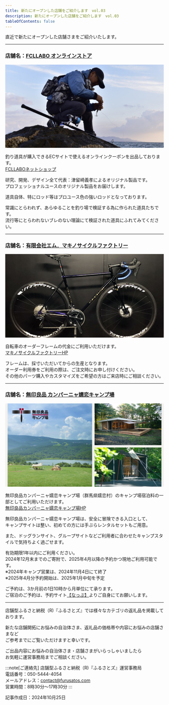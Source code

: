```yaml
---
title: 新たにオープンした店舗をご紹介します　vol.03
description: 新たにオープンした店舗をご紹介します　vol.03
tableOfContents: false
---
```


直近で新たにオープンした店舗さまをご紹介いたします。

---
 
### 店舗名：[FCLLABO オンラインストア](https://furusatos.com/kurume/shops/226)  

![](../../../assets/images/info_241025-newopen-shop_01.png)
 

釣り道具が購入できるECサイトで使えるオンラインクーポンを出品しております。  
[FCLLABOネットショップ](https://fcllabo.net/)  

研究、開発、デザイン全て代表：津留崎義孝によるオリジナル製品です。  
プロフェッショナルユースのオリジナル製品をお届けします。  

道具自体、特にロッド等はプロユース色の強いロッドとなっております。  

常識にとらわれず、あらゆることを釣り場で検証する為に作られた道具たちです。  
 流行等にとらわれないブレのない理論にて検証された道具にふれてみてください。  

---

### 店舗名：[有限会社エム．マキノサイクルファクトリー](https://furusatos.com/abiko/shops/223)  

![](../../../assets/images/info_241025-newopen-shop_02.png)


自転車のオーダーフレームの代金にご利用いただけます。    
[マキノサイクルファクトリーHP](http://www.makino-cf.com/)  

フレームは、採寸いただいてからの生産となります。  
オーダー利用券をご利用の際は、ご注文時にお申し付けください。  
その他のパーツ購入やカスタマイズをご希望の方はご来店時にご相談ください。  


---
 
### 店舗名：[無印良品 カンパーニャ嬬恋キャンプ場](https://furusatos.com/tsumagoi/shops/192)  

![](../../../assets/images/info_241025-newopen-shop_03.png)
 

無印良品カンパーニャ嬬恋キャンプ場（群馬県嬬恋村）のキャンプ場宿泊料の一部としてご利用いただけます。    
[無印良品カンパーニャ嬬恋キャンプ場HP](https://www.muji.net/camp/tsumagoi/)   

無印良品カンパーニャ嬬恋キャンプ場は、安全に冒険できる入口として、  
キャンプサイトは整い、初めての方には手ぶらレンタルセットもご用意。  

また、ドッグランサイト、グループサイトなどご利用者に合わせたキャンプスタイルで気持ちよく過ごせます。  

有効期限1年以内にご利用ください。  
2024年12月末までのご寄附で、2025年4月以降の予約かつ現地ご利用可能です。  
※2024年キャンプ営業は、2024年11月4日にて終了  
※2025年4月分予約開始は、2025年1月中旬を予定  
  
ご予約は、3か月前の1日10時から月単位にて承ります。  
ご宿泊のご予約は、予約サイト[【なっぷ】](https://www.nap-camp.com/gunma/10748)よりご自身にてお願いします。  

*** 


店舗型ふるさと納税（R)『ふるさとズ』では様々なカテゴリの返礼品を掲載しております。  

新たな店舗開拓にお悩みの自治体さま、返礼品の価格帯や内容にお悩みの店舗さまなど  
ご参考までにご覧いただけますと幸いです。  

ご出品内容にお悩みの自治体さま・店舗さまがいらっしゃいましたら  
お気軽に運営事務局までご相談ください。  


:::note[ご連絡先]
店舗型ふるさと納税（R)『ふるさとズ』運営事務局  
電話番号：050-5444-4054  
メールアドレス：contact@furusatos.com  
営業時間：8時30分～17時30分
:::

記事作成日：2024年10月25日